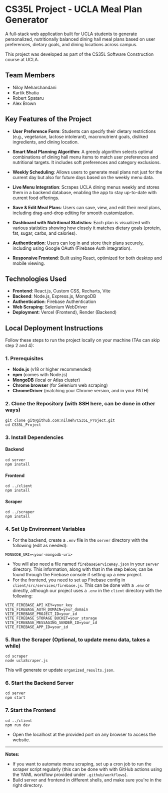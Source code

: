 # CS35L Project - UCLA Meal Plan Generator

A full-stack web application built for UCLA students to generate personalized, nutritionally balanced dining hall meal plans based on user preferences, dietary goals, and dining locations across campus.

This project was developed as part of the CS35L Software Construction course at UCLA.

## Team Members
- Niloy Meharchandani
- Kartik Bhatia
- Robert Spataru
- Alex Brown


## Key Features of the Project

- **User Preference Form**: Students can specify their dietary restrictions (e.g., vegetarian, lactose intolerant), macronutrient goals, disliked ingredients, and dining location.

- **Smart Meal Planning Algorithm**: A greedy algorithm selects optimal combinations of dining hall menu items to match user preferences and nutritional targets. It includes soft preferences and category exclusions.

- **Weekly Scheduling**: Allows users to generate meal plans not just for the current day but also for future days based on the weekly menu data.

- **Live Menu Integration**: Scrapes UCLA dining menus weekly and stores them in a backend database, enabling the app to stay up-to-date with current food offerings.

- **Save & Edit Meal Plans**: Users can save, view, and edit their meal plans, including drag-and-drop editing for smooth customization.

- **Dashboard with Nutritional Statistics**: Each plan is visualized with various statistics showing how closely it matches dietary goals (protein, fat, sugar, carbs, and calories).

- **Authentication**: Users can log in and store their plans securely, including using Google OAuth (Firebase Auth integration).

- **Responsive Frontend**: Built using React, optimized for both desktop and mobile viewing.

## Technologies Used

- **Frontend**: React.js, Custom CSS, Recharts, Vite
- **Backend**: Node.js, Express.js, MongoDB
- **Authentication**: Firebase Authentication
- **Web Scraping**: Selenium WebDriver
- **Deployment**: Vercel (Frontend), Render (Backend)

## Local Deployment Instructions

Follow these steps to run the project locally on your machine (TAs can skip step 2 and 4):

### 1. Prerequisites
- **Node.js** (v18 or higher recommended)
- **npm** (comes with Node.js)
- **MongoDB** (local or Atlas cluster)
- **Chrome browser** (for Selenium web scraping)
- **ChromeDriver** (matching your Chrome version, and in your PATH)

### 2. Clone the Repository (with SSH here, can be done in other ways)
```
git clone git@github.com:nilmeh/CS35L_Project.git
cd CS35L_Project
```

### 3. Install Dependencies
#### Backend
```
cd server
npm install
```
#### Frontend
```
cd ../client
npm install
```
#### Scraper
```
cd ../scraper
npm install
```

### 4. Set Up Environment Variables
- For the backend, create a `.env` file in the `server` directory with the following (edit as needed):
```
MONGODB_URI=<your-mongodb-uri>
```
- You will also need a file named `firebaseServiceKey.json` in your `server` directory. This information, along with that in the step below, can be found through the Firebase console if setting up a new project.
- For the frontend, you need to set up Firebase config in `client/src/services/firebase.js`. This can be done with a `.env` or directly, although our project uses a `.env` in the `client` directory with the following:
```
VITE_FIREBASE_API_KEY=your_key
VITE_FIREBASE_AUTH_DOMAIN=your_domain
VITE_FIREBASE_PROJECT_ID=your_id
VITE_FIREBASE_STORAGE_BUCKET=your_storage
VITE_FIREBASE_MESSAGING_SENDER_ID=your_id
VITE_FIREBASE_APP_ID=your_id
```

### 5. Run the Scraper (Optional, to update menu data, takes a while)
```
cd scraper
node uclaScraper.js
```
This will generate or update `organized_results.json`.

### 6. Start the Backend Server
```
cd server
npm start
```

### 7. Start the Frontend
```
cd ../client
npm run dev
```
- Open the localhost at the provided port on any browser to access the website.
---

**Notes:**
- If you want to automate menu scraping, set up a cron job to run the scraper script regularly (this can be done with with GitHub actions using the YAML workflow provided under `.github/workflows`).
- Build server and frontend in different shells, and make sure you're in the right directory.
